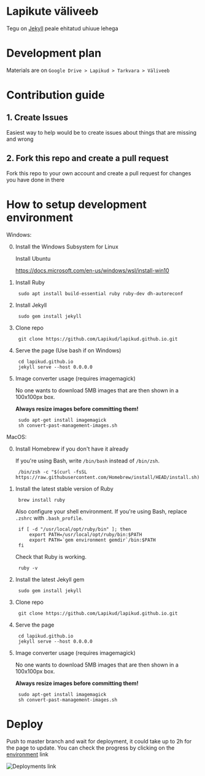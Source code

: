 # Lapikute väliveeb

Tegu on [Jekyll](https://jekyllrb.com/) peale ehitatud uhiuue lehega

# Development plan

Materials are on `Google Drive > Lapikud > Tarkvara > Väliveeb`

# Contribution guide

## 1. Create Issues

Easiest way to help would be to create issues about things that are missing and wrong

## 2. Fork this repo and create a pull request

Fork this repo to your own account and create a pull request for changes you have done in there

# How to setup development environment

Windows:

0. Install the Windows Subsystem for Linux

    Install Ubuntu

    https://docs.microsoft.com/en-us/windows/wsl/install-win10

1. Install Ruby

        sudo apt install build-essential ruby ruby-dev dh-autoreconf

2. Install Jekyll

        sudo gem install jekyll

3. Clone repo

        git clone https://github.com/Lapikud/lapikud.github.io.git

4. Serve the page (Use bash if on Windows)

        cd lapikud.github.io
        jekyll serve --host 0.0.0.0

5. Image converter usage (requires imagemagick)

    No one wants to download 5MB images that are then shown in a 100x100px box.

    **Always resize images before committing them!**

        sudo apt-get install imagemagick
        sh convert-past-management-images.sh

MacOS:

0. Install Homebrew if you don't have it already

    If you're using Bash, write `/bin/bash` instead of `/bin/zsh`.

        /bin/zsh -c "$(curl -fsSL https://raw.githubusercontent.com/Homebrew/install/HEAD/install.sh)"

1. Install the latest stable version of Ruby

        brew install ruby

    Also configure your shell environment.
    If you're using Bash, replace `.zshrc` with `.bash_profile`.
    
        if [ -d "/usr/local/opt/ruby/bin" ]; then
            export PATH=/usr/local/opt/ruby/bin:$PATH
            export PATH=`gem environment gemdir`/bin:$PATH
        fi

    Check that Ruby is working.

        ruby -v

2. Install the latest Jekyll gem

        sudo gem install jekyll

3. Clone repo

        git clone https://github.com/Lapikud/lapikud.github.io.git

4. Serve the page

        cd lapikud.github.io
        jekyll serve --host 0.0.0.0

5. Image converter usage (requires imagemagick)

    No one wants to download 5MB images that are then shown in a 100x100px box.
    
    **Always resize images before committing them!**
    
        sudo apt-get install imagemagick
        sh convert-past-management-images.sh

# Deploy

Push to master branch and wait for deployment, it could take up to 2h for the page to update.
You can check the progress by clicking on the [environment](https://github.com/Lapikud/lapikud.github.io/deployments) link

![Deployments link](https://i.imgur.com/26jnh6k.png)
